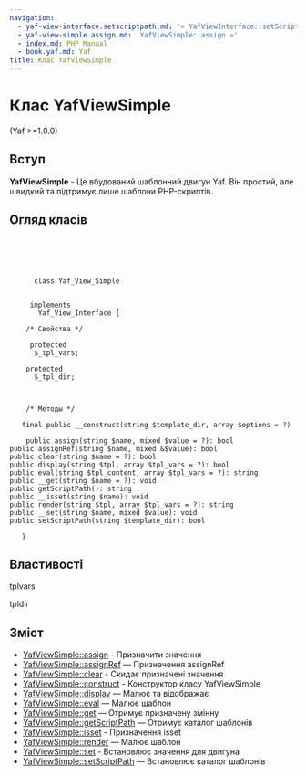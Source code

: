 ```yaml
---
navigation:
  - yaf-view-interface.setscriptpath.md: '« YafViewInterface::setScriptPath'
  - yaf-view-simple.assign.md: 'YafViewSimple::assign »'
  - index.md: PHP Manual
  - book.yaf.md: Yaf
title: Клас YafViewSimple
---
```

# Клас YafViewSimple

(Yaf >=1.0.0)

## Вступ

**YafViewSimple** - Це вбудований шаблонний двигун Yaf. Він простий, але швидкий та підтримує лише шаблони PHP-скриптів.

## Огляд класів

```classsynopsis


    
    
     
      class Yaf_View_Simple
     

     implements 
       Yaf_View_Interface {
    
    /* Свойства */
    
     protected
      $_tpl_vars;

    protected
      $_tpl_dir;



    /* Методы */
    
   final public __construct(string $template_dir, array $options = ?)

    public assign(string $name, mixed $value = ?): bool
public assignRef(string $name, mixed &$value): bool
public clear(string $name = ?): bool
public display(string $tpl, array $tpl_vars = ?): bool
public eval(string $tpl_content, array $tpl_vars = ?): string
public __get(string $name = ?): void
public getScriptPath(): string
public __isset(string $name): void
public render(string $tpl, array $tpl_vars = ?): string
public __set(string $name, mixed $value): void
public setScriptPath(string $template_dir): bool

   }
```

## Властивості

tplvars

tpldir

## Зміст

-   [YafViewSimple::assign](yaf-view-simple.assign.md) - Призначити значення
-   [YafViewSimple::assignRef](yaf-view-simple.assignref.md) — Призначення assignRef
-   [YafViewSimple::clear](yaf-view-simple.clear.md) - Скидає призначені значення
-   [YafViewSimple::construct](yaf-view-simple.construct.md) - Конструктор класу YafViewSimple
-   [YafViewSimple::display](yaf-view-simple.display.md) — Малює та відображає
-   [YafViewSimple::eval](yaf-view-simple.eval.md) — Малює шаблон
-   [YafViewSimple::get](yaf-view-simple.get.md) — Отримує призначену змінну
-   [YafViewSimple::getScriptPath](yaf-view-simple.getscriptpath.md) — Отримує каталог шаблонів
-   [YafViewSimple::isset](yaf-view-simple.isset.md) - Призначення isset
-   [YafViewSimple::render](yaf-view-simple.render.md) — Малює шаблон
-   [YafViewSimple::set](yaf-view-simple.set.md) - Встановлює значення для двигуна
-   [YafViewSimple::setScriptPath](yaf-view-simple.setscriptpath.md) — Встановлює каталог шаблонів
